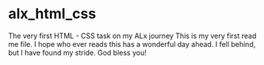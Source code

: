 # alx_html_css
The very first HTML - CSS task on my ALx journey
This is my very first read me file.
I hope who ever reads this has a wonderful day ahead. 
I fell behind, but I have found my stride.
God bless you!
